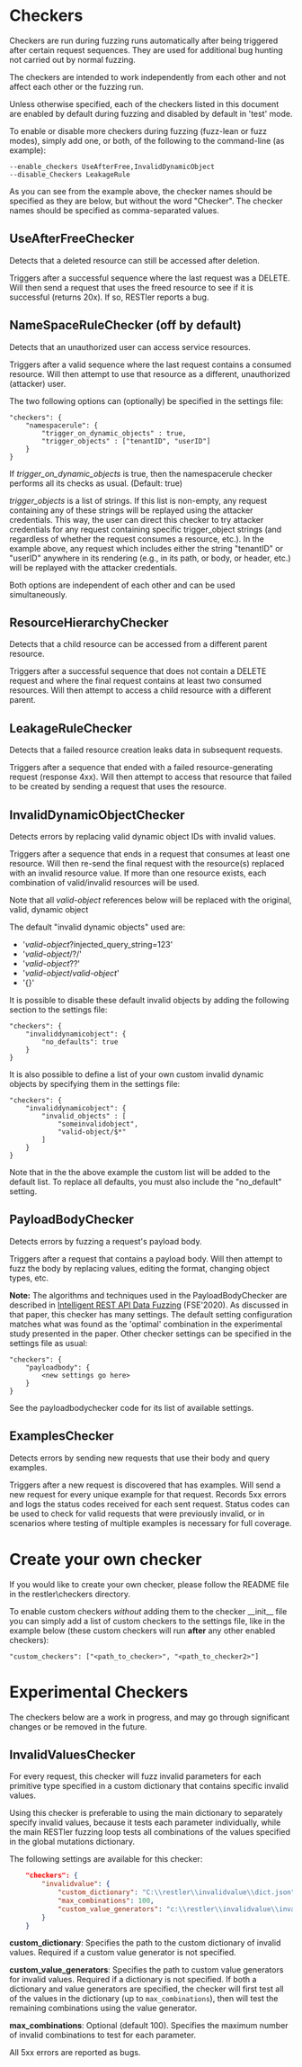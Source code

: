 # Checkers
Checkers are run during fuzzing runs automatically after being triggered after certain request sequences.
They are used for additional bug hunting not carried out by normal fuzzing.

The checkers are intended to work independently from each other
and not affect each other or the fuzzing run.

Unless otherwise specified,
each of the checkers listed in this document
are enabled by default during fuzzing
and disabled by default in 'test' mode.

To enable or disable more checkers during fuzzing (fuzz-lean or fuzz modes),
simply add one, or both, of the following to the command-line (as example):

```
--enable_checkers UseAfterFree,InvalidDynamicObject
--disable_Checkers LeakageRule
```

As you can see from the example above,
the checker names should be specified as they are below,
but without the word "Checker".
The checker names should be specified as comma-separated values.

## UseAfterFreeChecker
Detects that a deleted resource can still be accessed after deletion.

Triggers after a successful sequence where the last request was a DELETE.
Will then send a request that uses the freed resource to see if it is successful (returns 20x).
If so, RESTler reports a bug.

## NameSpaceRuleChecker (off by default)
Detects that an unauthorized user can access service resources.

Triggers after a valid sequence where the last request contains a consumed resource.
Will then attempt to use that resource as a different, unauthorized (attacker) user.

The two following options can (optionally) be specified in the settings file:
```
"checkers": {
    "namespacerule": {
        "trigger_on_dynamic_objects" : true,
        "trigger_objects" : ["tenantID", "userID"]
    }
}
```

If *trigger_on_dynamic_objects* is true, then the namespacerule checker performs all its checks as usual. (Default: true)

*trigger_objects* is a list of strings. If this list is non-empty, any request containing any of these strings will be replayed using the attacker credentials. This way, the user can direct this checker to try attacker credentials for any request containing specific trigger_object strings (and regardless of whether the request consumes a resource, etc.). In the example above, any request which includes either the string "tenantID" or "userID" anywhere in its rendering (e.g., in its path, or body, or header, etc.) will be replayed with the attacker credentials.

Both options are independent of each other and can be used simultaneously.

## ResourceHierarchyChecker
Detects that a child resource can be accessed from a different parent resource.

Triggers after a successful sequence that does not contain a DELETE request
and where the final request contains at least two consumed resources.
Will then attempt to access a child resource with a different parent.

## LeakageRuleChecker
Detects that a failed resource creation leaks data in subsequent requests.

Triggers after a sequence that ended
with a failed resource-generating request (response 4xx).
Will then attempt to access that resource that failed to be created
by sending a request that uses the resource.

## InvalidDynamicObjectChecker
Detects errors by replacing valid dynamic object IDs with invalid values.

Triggers after a sequence that ends in a request that consumes at least one resource.
Will then re-send the final request with the resource(s) replaced with an invalid resource value.
If more than one resource exists,
each combination of valid/invalid resources will be used.

Note that all _valid-object_ references below will be replaced with the original, valid, dynamic object

The default "invalid dynamic objects" used are:
* '_valid-object_?injected_query_string=123'
* '_valid-object_/?/'
* '_valid-object_??'
* '_valid-object_/_valid-object_'
* '{}'

It is possible to disable these default invalid objects by adding the following section to the settings file:
```
"checkers": {
    "invaliddynamicobject": {
        "no_defaults": true
    }
}
```

It is also possible to define a list of your own custom invalid dynamic objects by specifying them in the settings file:
```
"checkers": {
    "invaliddynamicobject": {
        "invalid_objects" : [
            "someinvalidobject",
            "valid-object/$*"
        ]
    }
}
```

Note that in the the above example the custom list will be added to the default list.
To replace all defaults, you must also include the "no_default" setting.

## PayloadBodyChecker
Detects errors by fuzzing a request's payload body.

Triggers after a request that contains a payload body.
Will then attempt to fuzz the body by
replacing values,
editing the format,
changing object types,
etc.

__Note:__ The algorithms and techniques used in the PayloadBodyChecker
are described in [Intelligent REST API Data Fuzzing​​](https://patricegodefroid.github.io/public_psfiles/fse2020.pdf) (FSE'2020).
As discussed in that paper, this checker has many settings. The default
 setting configuration matches what was found as the 'optimal'
 combination in the experimental study presented in the paper.
 Other checker settings can be specified in the settings file as usual:
```
"checkers": {
    "payloadbody": {
        <new settings go here>
    }
}
```
See the payloadbodychecker code for its list of available settings.

## ExamplesChecker
Detects errors by sending new requests that use their body and query examples.

Triggers after a new request is discovered that has examples.
Will send a new request for every unique example for that request.
Records 5xx errors and logs the status codes received for each sent request.
Status codes can be used to check for valid requests that were previously invalid,
or in scenarios where testing of multiple examples is necessary for full coverage.

# Create your own checker
If you would like to create your own checker,
please follow the README file in the restler\checkers directory.

To enable custom checkers _without_ adding them to the checker \_\_init\_\_ file
you can simply add a list of custom checkers to the settings file,
like in the example below (these custom checkers will run __after__ any other enabled checkers):

`"custom_checkers": ["<path_to_checker>", "<path_to_checker2>"]`

# Experimental Checkers

The checkers below are a work in progress, and may go through significant changes or be removed in the future.

## InvalidValuesChecker
For every request, this checker will fuzz invalid parameters for each
primitive type specified in a custom dictionary that contains specific invalid values.

Using this checker is preferable to using the main dictionary to separately specify invalid values,
because it tests each parameter individually, while the main RESTler fuzzing loop tests all combinations
of the values specified in the global mutations dictionary.

The following settings are available for this checker:
```json
    "checkers": {
        "invalidvalue": {
            "custom_dictionary": "C:\\restler\\invalidvalue\\dict.json",
            "max_combinations": 100,
            "custom_value_generators": "c:\\restler\\invalidvalue\\invalid_value_generators.py"
        }
    }
```
__custom_dictionary__: Specifies the path to the custom dictionary of invalid values.  Required if a custom value generator is not specified.

__custom_value_generators__: Specifies the path to custom value generators for invalid values.  Required if a dictionary is not specified.
If both a dictionary and value generators are specified, the checker will first test all of the values in the dictionary (up to ```max_combinations```),
then will test the remaining combinations using the value generator.

__max_combinations__: Optional (default 100).  Specifies the maximum number of invalid combinations to test for each parameter.


All 5xx errors are reported as bugs.


